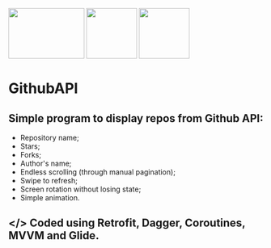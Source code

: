 <img src="https://avatao.com/media/2020/08/1_fnbqF0xNVwINs_RkygkX1g.png" width="150" height="100"/> <img src="https://encrypted-tbn0.gstatic.com/images?q=tbn:ANd9GcQ_taDxkqCzfRfZPcE1UQsmnJpkecpV5b_u5g&usqp=CAU" width="100" height="100"/> <img src="https://encrypted-tbn0.gstatic.com/images?q=tbn:ANd9GcRJ4Jwt7xwnXlqdpUUc49j5svGhZaR1kOJ0Kg&usqp=CAU" width="100" height="100"/> 

# GithubAPI

## Simple program to display repos from Github API: 
 - Repository name;
- Stars;
- Forks;
- Author's name;
- Endless scrolling (through manual pagination);
- Swipe to refresh;
- Screen rotation without losing state;
- Simple animation.

## </> Coded using Retrofit, Dagger, Coroutines, MVVM and Glide.
